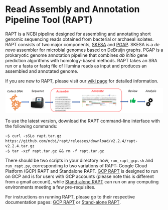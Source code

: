 # Read Assembly and Annotation Pipeline Tool (RAPT)

RAPT is a NCBI pipeline designed for assembling and annotating short genomic sequencing reads obtained from bacterial or archaeal isolates. RAPT consists of two major components, [SKESA](https://github.com/ncbi/SKESA) and [PGAP](https://github.com/ncbi/pgap). SKESA is a *de novo* assembler for microbial genomes based on DeBruijn graphs. PGAP is a prokaryotic genome annotation pipeline that combines *ab initio* gene prediction algorithms with homology-based methods. RAPT takes an SRA run or a fasta or fastq file of Illumina reads as input and produces an assembled and annotated genome. 

If you are new to RAPT, please visit our [wiki page](https://github.com/ncbi/rapt/wiki) for detailed information.

![RAPT](RAPT_context2.png)

To use the latest version, download the RAPT command-line interface with the following commands:
```
~$ curl -sSLo rapt.tar.gz https://github.com/ncbi/rapt/releases/download/v2.2.4/rapt-v2.2.4.tar.gz
~$ tar -xzf rapt.tar.gz && rm -f rapt.tar.gz
```


There should be two scripts in your directory now, `run_rapt_gcp.sh` and `run_rapt.py`, corresponding to two variations of RAPT:  Google Cloud Platform (GCP) RAPT and Standalone RAPT. [GCP RAPT](GCP%20RAPT.md) is designed to run on GCP and is for users with GCP accounts (please note this is different from a gmail account), while [Stand-alone RAPT](Standalone%20RAPT.md) can run on any computing environments meeting a few pre-requisites.

For instructions on running RAPT, please go to their respective documentation pages: [GCP RAPT](GCP%20RAPT.md) or [Stand-alone RAPT](Standalone%20RAPT.md).
